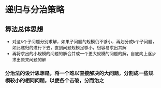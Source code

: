 # 递归与分治策略
## 算法总体思想
- 对这k个子问题分别求解，如果子问题的规模仍不够小，再划分成k个子问题，如此递归的进行下去，直到问题规模足够小，很容易求出其解
- 再将求出的小规模的问题的解合并成一个更大规模的问题的解，自底向上逐步求出原来问题的解
### 分治法的设计思想是，将一个难以直接解决的大问题，分割成一些规模较小的相同问题，以便各个击破，分而治之